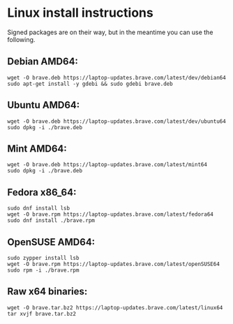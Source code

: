 # Linux install instructions

Signed packages are on their way, but in the meantime you can use the following.

## Debian AMD64:

```
wget -O brave.deb https://laptop-updates.brave.com/latest/dev/debian64
sudo apt-get install -y gdebi && sudo gdebi brave.deb
```

## Ubuntu AMD64:

```
wget -O brave.deb https://laptop-updates.brave.com/latest/dev/ubuntu64
sudo dpkg -i ./brave.deb
```

## Mint AMD64:

```
wget -O brave.deb https://laptop-updates.brave.com/latest/mint64
sudo dpkg -i ./brave.deb
```

## Fedora x86_64:

```
sudo dnf install lsb
wget -O brave.rpm https://laptop-updates.brave.com/latest/fedora64
sudo dnf install ./brave.rpm
```

## OpenSUSE AMD64:

```
sudo zypper install lsb
wget -O brave.rpm https://laptop-updates.brave.com/latest/openSUSE64
sudo rpm -i ./brave.rpm
```

## Raw x64 binaries:

```
wget -O brave.tar.bz2 https://laptop-updates.brave.com/latest/linux64
tar xvjf brave.tar.bz2
```
